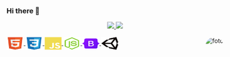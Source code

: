 ### Hi there 👋

<div align="center">
  <a href="https://github.com/douglaseduar">
  <img height="180em" src="https://github-readme-stats.vercel.app/api?username=douglaseduar&show_icons=true&include_all_commits=true&count_private=true&custom_title=douglaseduar%27s%20GitHub%20Stats&title_color=000000&text_color=000000&icon_color=000000"/>
  <img height="180em" src="https://github-readme-stats.vercel.app/api/top-langs/?username=douglaseduar&layout=compact&langs_count=10&title_color=000000&text_color=000000&icon_color=000000"/>
</div>
<div style="display: inline_block"><br>
  <img align="center" alt="HTML" height="30" width="40" src="https://raw.githubusercontent.com/devicons/devicon/master/icons/html5/html5-original.svg">
  <img align="center" alt="CSS" height="30" width="40" src="https://raw.githubusercontent.com/devicons/devicon/master/icons/css3/css3-original.svg">
  <img align="center" alt="js" height="30" width="40" src="https://raw.githubusercontent.com/devicons/devicon/master/icons/javascript/javascript-plain.svg">
  <img align="center" alt="Nodejs" height="30" width="40" src="https://raw.githubusercontent.com/devicons/devicon/master/icons/nodejs/nodejs-plain.svg">
  <img align="center" alt="Bootstrap" height="30" width="40" src="https://raw.githubusercontent.com/devicons/devicon/master/icons/bootstrap/bootstrap-original.svg">
  <img align="center" alt="Unity" height="30" width="40" src="https://raw.githubusercontent.com/devicons/devicon/master/icons/unity/unity-original.svg">
  <img align="right" alt="foto" height="150" style="border-radius:50px;" src="https://mir-s3-cdn-cf.behance.net/project_modules/disp/a176d4110224931.5fe7a7d96b690.jpg">
</div>
  
  ##
